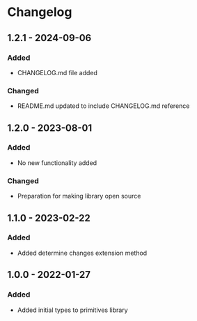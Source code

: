 # Changelog

## 1.2.1 - 2024-09-06
### Added
- CHANGELOG.md file added

### Changed
- README.md updated to include CHANGELOG.md reference

## 1.2.0 - 2023-08-01
### Added
- No new functionality added

### Changed
- Preparation for making library open source

## 1.1.0 - 2023-02-22
### Added
- Added determine changes extension method

## 1.0.0 - 2022-01-27
### Added
- Added initial types to primitives library

